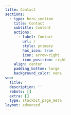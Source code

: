 ```yaml
---
title: Contact
sections:
  - type: hero_section
    title: Contact
    subtitle: Content
    actions:
      - label: Contact
        url: /
        style: primary
        has_icon: true
        icon: arrow-right
        icon_position: right
    align: center
    padding_bottom: large
    background_color: none
seo:
  title: ''
  description: ''
  robots: []
  extra: []
  type: stackbit_page_meta
layout: advanced
---
```


